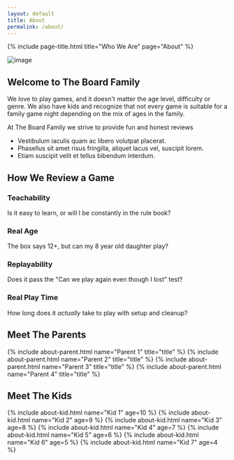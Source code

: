 ```yaml
---
layout: default
title: About
permalink: /about/
---
```

{% include page-title.html title="Who We Are" page="About" %}
<section class="mainContent full-width clearfix aboutSection">
  <div class="container">
    <div class="row">
      <div class="col-sm-6 col-sm-push-6 col-xs-12">
        <img src="//via.placeholder.com/540x440" alt="image" class="img-responsive img-rounded">
      </div>
      <div class="col-sm-6 col-sm-pull-6 col-xs-12">
        <div class="schoolInfo">
          <h2>Welcome to The Board Family</h2>
          <p>
            We love to play games, and it doesn't matter the age level, difficulty or genre.
            We also have kids and recognize that not every game is suitable for a family game night depending on the mix of ages in the family.
          </p>
          <p class="color-3">At The Board Family we strive to provide fun and honest reviews</p>
          <ul class="list-unstyled para-list">
            <li><i class="fa fa-check" aria-hidden="true"></i> Vestibulum iaculis quam ac libero volutpat placerat.</li>
            <li><i class="fa fa-check" aria-hidden="true"></i> Phasellus sit amet risus fringilla, aliquet lacus vel, suscipit lorem.</li>
            <li><i class="fa fa-check" aria-hidden="true"></i> Etiam suscipit velit et tellus bibendum interdum.</li>
          </ul>
        </div>
      </div>
    </div>
  </div>
</section>
<section class="colorSection full-width clearfix bg-color-4 servicesSection bg-pattern-light">
  <div class="container">
    <div class="sectionTitle text-center alt">
      <h2>
        <span class="shape shape-left bg-color-3"></span>
        <span>How We Review a Game</span>
        <span class="shape shape-right bg-color-3"></span>
      </h2>
    </div>
    <div class="row">
      <div class="col-sm-4 col-sm-offset-2 col-xs-12">
        <div class="media servicesContent rightAlign">
          <a class="media-left" href="service-details.html">
            <i class="fa fa-graduation-cap" aria-hidden="true"></i>
          </a>
          <div class="media-body">
            <h3 class="media-heading">Teachability</h3>
            <p>Is it easy to learn, or will I be constantly in the rule book?</p>
          </div>
        </div>
        <div class="media servicesContent rightAlign">
          <a class="media-left" href="service-details.html">
            <i class="fa fa-calendar-check" aria-hidden="true"></i>
          </a>
          <div class="media-body">
            <h3 class="media-heading">Real Age</h3>
            <p>The box says 12+, but can my 8 year old daughter play?</p>
          </div>
        </div>
      </div>
      <div class="col-sm-4 col-xs-12">
        <div class="media servicesContent">
          <a class="media-left" href="service-details.html">
            <i class="fa fa-sync-alt" aria-hidden="true"></i>
          </a>
          <div class="media-body">
            <h3 class="media-heading">Replayability</h3>
            <p>Does it pass the "Can we play again even though I lost" test?</p>
          </div>
        </div>
        <div class="media servicesContent">
          <a class="media-left" href="service-details.html">
            <i class="fa fa-clock" aria-hidden="true"></i>
          </a>
          <div class="media-body">
            <h3 class="media-heading">Real Play Time</h3>
            <p>How long does it <em>actually</em> take to play with setup and cleanup?</p>
          </div>
        </div>
      </div>
    </div>
  </div>
</section>
<section class="mainContent full-width clearfix">
  <div class="container">
    <div class="row">
      <div class="col-xs-12">
        <div class="sectionTitle text-center">
          <h2>
            <span class="shape shape-left bg-color-4"></span>
            <span>Meet The Parents</span>
            <span class="shape shape-right bg-color-4"></span>
          </h2>
        </div>
      </div>
    </div>
    <div class="row">
      {% include about-parent.html name="Parent 1" title="title" %}
      {% include about-parent.html name="Parent 2" title="title" %}
      {% include about-parent.html name="Parent 3" title="title" %}
      {% include about-parent.html name="Parent 4" title="title" %}
    </div>
  </div>
</section>
<section class="colorSection full-width clearfix bg-color-3 teamSection bg-pattern-light">
  <div class="container">
    <div class="row">
      <div class="col-xs-12">
        <div class="sectionTitle text-center alt">
          <h2>
            <span class="shape shape-left bg-color-4"></span>
            <span>Meet The Kids</span>
            <span class="shape shape-right bg-color-4"></span>
          </h2>
        </div>
      </div>
    </div>
    <div class="row">
      <div class="col-xs-12">
        <div class="owl-carousel teamSlider">
          {% include about-kid.html name="Kid 1" age=10 %}
          {% include about-kid.html name="Kid 2" age=9 %}
          {% include about-kid.html name="Kid 3" age=8 %}
          {% include about-kid.html name="Kid 4" age=7 %}
          {% include about-kid.html name="Kid 5" age=6 %}
          {% include about-kid.html name="Kid 6" age=5 %}
          {% include about-kid.html name="Kid 7" age=4 %}
        </div>
      </div>
    </div>
  </div>
</section>